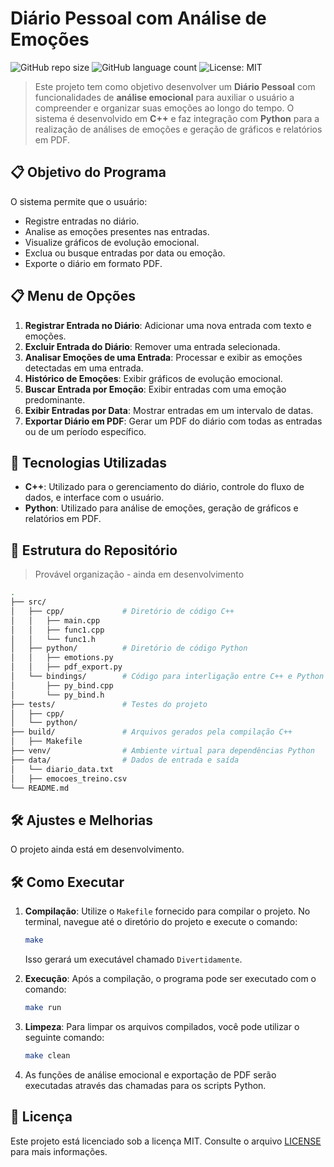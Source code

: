 # Diário Pessoal com Análise de Emoções

![GitHub repo size](https://img.shields.io/github/repo-size/dhaysetito/LingProg/projeto_final?style=for-the-badge)
![GitHub language count](https://img.shields.io/github/languages/count/dhaysetito/LingProg/projeto_final?style=for-the-badge)
![License: MIT](https://img.shields.io/badge/License-MIT-yellow.svg?style=for-the-badge)

> Este projeto tem como objetivo desenvolver um **Diário Pessoal** com funcionalidades de **análise emocional** para auxiliar o usuário a compreender e organizar suas emoções ao longo do tempo. O sistema é desenvolvido em **C++** e faz integração com **Python** para a realização de análises de emoções e geração de gráficos e relatórios em PDF.

## 📋 Objetivo do Programa

O sistema permite que o usuário:

- Registre entradas no diário.
- Analise as emoções presentes nas entradas.
- Visualize gráficos de evolução emocional.
- Exclua ou busque entradas por data ou emoção.
- Exporte o diário em formato PDF.

## 📋 Menu de Opções

1. **Registrar Entrada no Diário**: Adicionar uma nova entrada com texto e emoções.
2. **Excluir Entrada do Diário**: Remover uma entrada selecionada.
3. **Analisar Emoções de uma Entrada**: Processar e exibir as emoções detectadas em uma entrada.
4. **Histórico de Emoções**: Exibir gráficos de evolução emocional.
5. **Buscar Entrada por Emoção**: Exibir entradas com uma emoção predominante.
6. **Exibir Entradas por Data**: Mostrar entradas em um intervalo de datas.
7. **Exportar Diário em PDF**: Gerar um PDF do diário com todas as entradas ou de um período específico.

## 🚀 Tecnologias Utilizadas

- **C++**: Utilizado para o gerenciamento do diário, controle do fluxo de dados, e interface com o usuário.
- **Python**: Utilizado para análise de emoções, geração de gráficos e relatórios em PDF.

## 📁 Estrutura do Repositório

> Provável organização - ainda em desenvolvimento

```bash
.
├── src/                 
│   ├── cpp/             # Diretório de código C++
│   │   ├── main.cpp     
│   │   ├── func1.cpp    
│   │   └── func1.h      
│   ├── python/          # Diretório de código Python
│   │   ├── emotions.py  
│   │   ├── pdf_export.py 
│   └── bindings/        # Código para interligação entre C++ e Python
│       ├── py_bind.cpp  
│       └── py_bind.h    
├── tests/               # Testes do projeto
│   ├── cpp/             
│   └── python/          
├── build/               # Arquivos gerados pela compilação C++
│   ├── Makefile         
├── venv/                # Ambiente virtual para dependências Python
├── data/                # Dados de entrada e saída
│   └── diario_data.txt  
│   ├── emocoes_treino.csv 
└── README.md

```

## 🛠️ Ajustes e Melhorias

O projeto ainda está em desenvolvimento.

## 🛠️ Como Executar

1. **Compilação**:
   Utilize o `Makefile` fornecido para compilar o projeto. No terminal, navegue até o diretório do projeto e execute o comando:
   
   ```bash
   make
   ```

   Isso gerará um executável chamado `Divertidamente`.

2. **Execução**:
   Após a compilação, o programa pode ser executado com o comando:
   
   ```bash
   make run
   ```

3. **Limpeza**:
   Para limpar os arquivos compilados, você pode utilizar o seguinte comando:
   
   ```bash
   make clean
   ```

4. As funções de análise emocional e exportação de PDF serão executadas através das chamadas para os scripts Python.

## 📄 Licença

Este projeto está licenciado sob a licença MIT. Consulte o arquivo [LICENSE](./LICENSE) para mais informações.